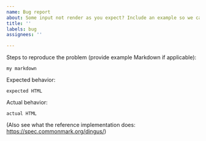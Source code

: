 ```yaml
---
name: Bug report
about: Some input not render as you expect? Include an example so we can help
title: ''
labels: bug
assignees: ''

---
```


Steps to reproduce the problem (provide example Markdown if applicable):

```
my markdown
```

Expected behavior:

```
expected HTML
```

Actual behavior:

```
actual HTML
```

(Also see what the reference implementation does: https://spec.commonmark.org/dingus/)
